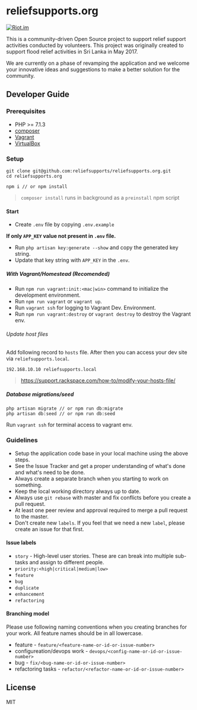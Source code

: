 # reliefsupports.org

[![Riot.im](https://img.shields.io/badge/chat-Riot.im-lightgrey.svg)](https://riot.im/app/#/room/#reliefsupports:matrix.org)

This is a community-driven Open Source project to support relief support activities conducted by volunteers. This project was originally created to support flood relief activities in Sri Lanka in May 2017.

We are currently on a phase of revamping the application and we welcome your innovative ideas and suggestions to make a better solution for the community.

## Developer Guide

### Prerequisites

-   PHP >= 7.1.3
-   [composer](https://getcomposer.org/)
-   [Vagrant](https://www.vagrantup.com/)
-   [VirtualBox](https://www.virtualbox.org/wiki/Downloads)

### Setup

```
git clone git@github.com:reliefsupports/reliefsupports.org.git
cd reliefsupports.org
```

```
npm i // or npm install
```

> `composer install` runs in background as a `preinstall` npm script

#### Start

-   Create `.env` file by copying `.env.example`

**If only `APP_KEY` value not present in `.env` file.**

-   Run `php artisan key:generate --show` and copy the generated key string.
-   Update that key string with `APP_KEY` in the `.env`.

##### With Vagrant/Homestead (Recomended)

-   Run `npm run vagrant:init:<mac|win>` command to initialize the development environment.
-   Run `npm run vagrant` or `vagrant up`.
-   Run `vagrant ssh` for logging to Vagrant Dev. Environment.
-   Run `npm run vagrant:destroy` or `vagrant destroy` to destroy the Vagrant env.

###### Update host files

Add following record to `hosts` file. After then you can access your dev site via `reliefsupports.local`.

```
192.168.10.10 reliefsupports.local
```

> https://support.rackspace.com/how-to/modify-your-hosts-file/

##### Database migrations/seed

```
php artisan migrate // or npm run db:migrate
php artisan db:seed // or npm run db:seed
```

Run `vagrant ssh` for terminal access to vagrant env.

### Guidelines

-   Setup the application code base in your local machine using the above steps.
-   See the Issue Tracker and get a proper understanding of what's done and what's need to be done.
-   Always create a separate branch when you starting to work on something.
-   Keep the local working directory always up to date.
-   Always use `git rebase` with master and fix conflicts before you create a pull request.
-   At least one peer review and approval required to merge a pull request to the master.
-   Don't create new `labels`. If you feel that we need a new `label`, please create an issue for that first.

#### Issue labels

-   `story` - High-level user stories. These are can break into multiple sub-tasks and assign to different people.
-   `priority:<high|critical|medium|low>`
-   `feature`
-   `bug`
-   `duplicate`
-   `enhancement`
-   `refactoring`

#### Branching model

Please use following naming conventions when you creating branches for your work. All feature names should be in all lowercase.

-   feature - `feature/<feature-name-or-id-or-issue-number>`
-   configureation/devops work - `devops/<config-name-or-id-or-issue-number>`
-   bug - `fix/<bug-name-or-id-or-issue-number>`
-   refactoring tasks - `refactor/<refactor-name-or-id-or-issue-number>`

## License

MIT
